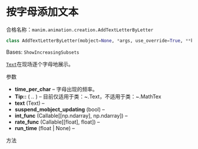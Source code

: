 # 按字母添加文本

合格名称：`manim.animation.creation.AddTextLetterByLetter`

```py
class AddTextLetterByLetter(mobject=None, *args, use_override=True, **kwargs)
```

Bases: `ShowIncreasingSubsets`

[`Text`]()在现场逐个字母地展示。

参数

- **time_per_char** – 字母出现的频率。
- **Tip::** ( _.._ ) – 目前仅适用于类：~.Text，不适用于类：~.MathTex
- **text** (Text) –
- **suspend_mobject_updating** (bool) –
- **int_func** (Callable[[np.ndarray], np.ndarray]) –
- **rate_func** (Callable[[float], float]) –
- **run_time** (float | None) –


方法
